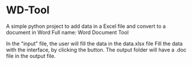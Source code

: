 # WD-Tool
A simple python project to add data in a Excel file and convert to a document in Word
Full name: Word Document Tool

In the "input" file, the user will fill the data in the data.xlsx file
Fill the data with the interface, by clicking the button.
The output folder will have a .doc file in the output file.